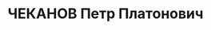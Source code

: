 ---
title: ЧЕКАНОВ Петр Платонович
description: '1905 г. р., уроженец д. Александро-Грачевка Бузулукского у. Самарской
  губ., проживал: ст. Тыгда Уссурийской ж. д. Выездной сессией Военной коллегии Верховного
  суда СССР в г. Ленинград 3 мая 1937 г. приговорен по ст. 58 УК РСФСР к высшей мере
  наказания. Расстрелян в г. Ленинград 4 мая 1937 г.'
---